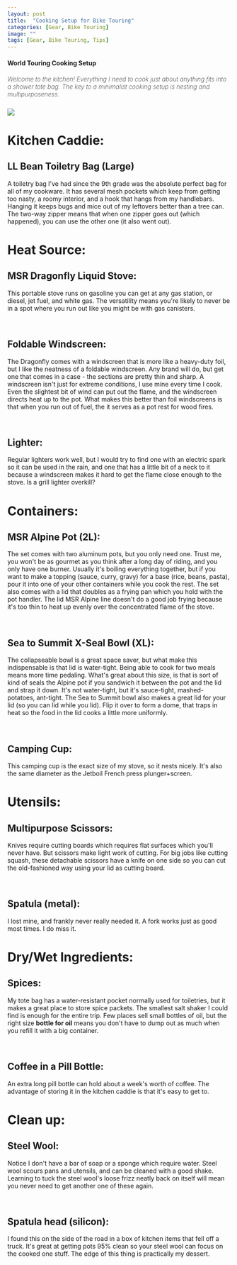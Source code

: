 ```yaml
---
layout: post
title:  "Cooking Setup for Bike Touring"
categories: [Gear, Bike Touring]
image: ""
tags: [Gear, Bike Touring, Tips]
---
```


<div class="container">

<div class="page-content">
   
  <div class="col-md-8 main-loop">

<h4 class="font-weight-bold spanborder" style="margin-bottom: 1rem;"><span>World Touring Cooking Setup</span></h4>
      <h5 class="pt-0 pb-0 mt-3 mb-2rem position-relative"><span style="font-weight: 200;">Welcome to the kitchen! Everything I need to cook just about anything fits into a shower tote bag. The key to a minimalist cooking setup is nesting and multipurposeness.</span></h5>
      <span style="display:inline-block; width: 10px;"></span>

</div>
</div>
</div>




<!-- Image Map Generated by http://www.image-map.net/ -->
<img src="https://64.media.tumblr.com/02445ee2d120350ca909afb1f9da9637/07ea74d2f1f5b6f1-9e/s2048x3072/1c367bc99e7b9b15c7fc799d52dafcfdbbc64985.pnj" usemap="#image-map">

<map name="image-map">
    <area target="" alt="2L Aluminum Pot" title="2L Aluminum Pot" href="2L Aluminum Pot" coords="223,1669,223" shape="circle">
    <area target="" alt="Titanium camping cup" title="Titanium camping cup" href="Titanium camping cup" coords="308,1723,121" shape="circle">
    <area target="" alt="Silicon Collapseable/Resealable Bowl" title="Silicon Collapseable/Resealable Bowl" href="Silicon Collapseable/Resealable Bowl" coords="706,1666,227" shape="circle">
    <area target="" alt="Liquid Fuel Stove" title="Liquid Fuel Stove" href="Liquid Fuel Stove" coords="949,1488,1310,1851" shape="rect">
    <area target="" alt="Metal Spatula" title="Metal Spatula" href="Metal Spatula" coords="1314,1225,1238,1192,1206,1015,1196,874,1050,825,1077,651,1312,647,1314,805,1320,863" shape="poly">
    <area target="" alt="Multipurpose Scissors" title="Multipurpose Scissors" href="Multipurpose Scissors" coords="1122,895,1191,899,1183,1256,1234,1265,1236,1460,1056,1455,1088,1264,1125,1244" shape="poly">
    <area target="" alt="Fork and Spoon" title="Fork and Spoon" href="Fork and Spoon" coords="971,942,1102,1228" shape="rect">
    <area target="" alt="Coffee in Pill Bottle" title="Coffee in Pill Bottle" href="Coffee in Pill Bottle" coords="1027,143,1168,537" shape="rect">
    <area target="" alt="Bottle of Oil" title="Bottle of Oil" href="Bottle of Oil" coords="1280,563,1125,225" shape="rect">
    <area target="" alt="Spices" title="Spices" href="Spices" coords="60,81,363,343" shape="rect">
    <area target="" alt="Lighter" title="Lighter" href="Lighter" coords="93,409,306,491" shape="rect">
    <area target="" alt="Steel Wool" title="Steel Wool" href="Steel Wool" coords="120,623,89" shape="circle">
    <area target="" alt="Silicon Spatula" title="Silicon Spatula" href="Silicon Spatula" coords="236,506,372,758" shape="rect">
    <area target="" alt="Pot Gripper" title="Pot Gripper" href="Pot Gripper" coords="50,773,339,903" shape="rect">
    <area target="" alt="Foldable Windscreen" title="Foldable Windscreen" href="Foldable Windscreen" coords="46,940,330,1389" shape="rect">
    <area target="" alt="Tote Bag" title="Tote Bag" href="Tote Bag" coords="409,75,924,1375" shape="rect">
</map>


<h1>Kitchen Caddie:</h1>
<h2>LL Bean Toiletry Bag (Large)</h2>
<p>A toiletry bag I’ve had since the 9th grade was the absolute perfect bag for all of my cookware. It has several mesh pockets which keep from getting too nasty, a roomy interior, and a hook that hangs from my handlebars. Hanging it keeps bugs and mice out of my leftovers better than a tree can. The two-way zipper means that when one zipper goes out (which happened), you can use the other one (it also went out).</p>




<h1>Heat Source:</h1>
<h2>MSR Dragonfly Liquid Stove:</h2>
<p>This portable stove runs on gasoline you can get at any gas station, or diesel, jet fuel, and white gas. The versatility means you're likely to never be in a spot where you run out like you might be with gas canisters.</p>
<br>
<h2>Foldable Windscreen:</h2>
<p>The Dragonfly comes with a windscreen that is more like a heavy-duty foil, but I like the neatness of a foldable windscreen. Any brand will do, but get one that comes in a case - the sections are pretty thin and sharp. A windscreen isn't just for extreme conditions, I use mine every time I cook. Even the slightest bit of wind can put out the flame, and the windscreen directs heat up to the pot. What makes this better than foil windscreens is that when you run out of fuel, the it serves as a pot rest for wood fires.</p>
<br>
<h2>Lighter:</h2>
<p>Regular lighters work well, but I would try to find one with an electric spark so it can be used in the rain, and one that has a little bit of a neck to it because a windscreen makes it hard to get the flame close enough to the stove. Is a grill lighter overkill?</p>
<h1>Containers:</h1>
<h2>MSR Alpine Pot (2L):</h2>
<p>The set comes with two aluminum pots, but you only need one. Trust me, you won't be as gourmet as you think after a long day of riding, and you only have one burner. Usually it's boiling everything together, but if you want to make a topping (sauce, curry, gravy) for a base (rice, beans, pasta), pour it into one of your other containers while you cook the rest. The set also comes with a lid that doubles as a frying pan which you hold with the pot handler. The lid MSR Alpine line doesn't do a good job frying because it's too thin to heat up evenly over the concentrated flame of the stove.</p>
<br>
<h2>Sea to Summit X-Seal Bowl (XL):</h2>
<p>The collapseable bowl is a great space saver, but what make this indispensable is that lid is water-tight. Being able to cook for two meals means more time pedaling. What's great about this size, is that is sort of kind of seals the Alpine pot if you sandwich it between the pot and the lid and strap it down. It's not water-tight, but it's sauce-tight, mashed-potatoes, ant-tight. The Sea to Summit bowl also makes a great lid for your lid (so you can lid while you lid). Flip it over to form a dome, that traps in heat so the food in the lid cooks a little more uniformly.</p>
<br>
<h2>Camping Cup:</h2>
<p>This camping cup is the exact size of my stove, so it nests nicely. It's also the same diameter as the Jetboil French press plunger+screen.</p>
<h1>Utensils:</h1>
<h2>Multipurpose Scissors:</h2>
<p>Knives require cutting boards which requires flat surfaces which you'll never have. But scissors make light work of cutting. For big jobs like cutting squash, these detachable scissors have a knife on one side so you can cut the old-fashioned way using your lid as cutting board.</p>
<br>
<h2>Spatula (metal):</h2>
<p>I lost mine, and frankly never really needed it. A fork works just as good most times. I do miss it.</p>
<h1>Dry/Wet Ingredients:</h1>
<h2>Spices:</h2>
<p>My tote bag has a water-resistant pocket normally used for toiletries, but it makes a great place to store spice packets. The smallest salt shaker I could find is enough for the entire trip. Few places sell small bottles of oil, but the right size <b>bottle for oil</b> means you don't have to dump out as much when you refill it with a big container.</p>
<br>
<h2>Coffee in a Pill Bottle:</h2>
<p>An extra long pill bottle can hold about a week's worth of coffee. The advantage of storing it in the kitchen caddie is that it's easy to get to.</p>
<h1>Clean up:</h1>
<h2>Steel Wool:</h2>
<p>Notice I don't have a bar of soap or a sponge which require water. Steel wool scours pans and utensils, and can be cleaned with a good shake. Learning to tuck the steel wool's loose frizz neatly back on itself will mean you never need to get another one of these again.</p>
<br>
<h2>Spatula head (silicon):</h2>
<p>I found this on the side of the road in a box of kitchen items that fell off a truck. It's great at getting pots 95% clean so your steel wool can focus on the cooked one stuff. The edge of this thing is practically my dessert.</p>